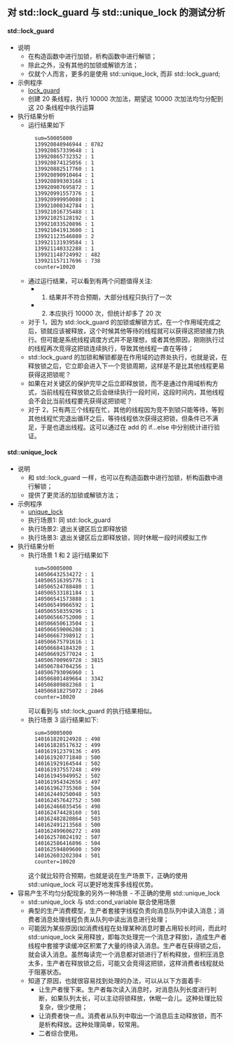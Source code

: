 
## 对 std::lock_guard 与 std::unique_lock 的测试分析

#### std::lock_guard
- 说明
    + 在构造函数中进行加锁，析构函数中进行解锁；
    + 除此之外，没有其他的加锁或解锁方法；
    + 仅就个人而言，更多的是使用 std::unique_lock, 而非 std::lock_guard;
- 示例程序
    + [lock_guard](t/02_lock_guard.cpp)
    + 创建 20 条线程，执行 10000 次加法，期望这 10000 次加法均匀分配到这 20 条线程中执行运算
- 执行结果分析
    + 运行结果如下
      ```shell
        sum=50005000
        139920848946944 : 8782
        139920857339648 : 1
        139920865732352 : 1
        139920874125056 : 1
        139920882517760 : 1
        139920890910464 : 1
        139920899303168 : 1
        139920907695872 : 1
        139920991557376 : 1
        139920999950080 : 1
        139921008342784 : 1
        139921016735488 : 1
        139921025128192 : 1
        139921033520896 : 1
        139921041913600 : 1
        139921123546880 : 2
        139921131939584 : 1
        139921140332288 : 1
        139921148724992 : 482
        139921157117696 : 738
        counter=10020
      ```
    + 通过运行结果，可以看到有两个问题值得关注:
        + 1. 结果并不符合预期，大部分线程只执行了一次
        + 2. 本应执行 10000 次，但统计却多了 20 次
    + 对于 1，因为 std::lock_guard 的加锁或解锁方式，在一个作用域完成之后，锁就应该被释放，这个时候其他等待的线程就可以获得这把锁接力执行。但可能是系统线程调度方式并不是理想，或者其他原因，刚刚执行过的线程再次竞得这把锁连续执行，导致其他线程一直在等待；
    + std::lock_guard 的加锁和解锁都是在作用域的边界处执行，也就是说，在释放锁之后，它立即会进入下一个竞锁周期，这样是不是比其他线程更易获得这把锁呢？
    + 如果在对关键区的保护完毕之后立即释放锁，而不是通过作用域析构方式，当前线程在释放锁之后会继续执行一段时间，这段时间内，其他线程会不会比当前线程要先获得这把锁呢？
    + 对于 2，只有两三个线程在忙，其他的线程因为竞不到锁只能等待，等到其他线程忙完退出循环之后，等待线程依次获得这把锁，但条件已不满足，于是也退出线程。这可以通过在 add 的 if...else 中分别统计进行验证。

#### std::unique_lock
- 说明
    + 和 std::lock_guard 一样，也可以在构造函数中进行加锁，析构函数中进行解锁；
    + 提供了更灵活的加锁或解锁方法；
- 示例程序
    + [unique_lock](t/02_unique_lock.cpp)
    + 执行场景1: 同 std::lock_guard
    + 执行场景2: 退出关键区后立即释放锁
    + 执行场景3: 退出关键区后立即释放锁，同时休眠一段时间模拟工作
- 执行结果分析
    + 执行场景 1 和 2 运行结果如下
      ```shell
        sum=50005000
        140506432534272 : 1
        140506516395776 : 1
        140506524788480 : 1
        140506533181184 : 1
        140506541573888 : 1
        140506549966592 : 1
        140506558359296 : 1
        140506566752000 : 1
        140506650613504 : 1
        140506659006208 : 1
        140506667398912 : 1
        140506675791616 : 1
        140506684184320 : 1
        140506692577024 : 1
        140506700969728 : 3815
        140506784704256 : 1
        140506793096960 : 1
        140506801489664 : 3342
        140506809882368 : 1
        140506818275072 : 2846
        counter=10020
      ```
      可以看到与 std::lock_guard 的执行结果相似。
    + 执行场景 3 运行结果如下:
      ```shell
        sum=50005000
        140161820124928 : 498
        140161828517632 : 499
        140161912379136 : 495
        140161920771840 : 500
        140161929164544 : 502
        140161937557248 : 499
        140161945949952 : 502
        140161954342656 : 497
        140161962735360 : 504
        140162449250048 : 503
        140162457642752 : 500
        140162466035456 : 498
        140162474428160 : 501
        140162482820864 : 503
        140162491213568 : 500
        140162499606272 : 498
        140162578024192 : 507
        140162586416896 : 504
        140162594809600 : 509
        140162603202304 : 501
        counter=10020
      ```
      这个就比较符合预期，也就是说在生产场景下，正确的使用 std::unique_lock 可以更好地发挥多线程优势。
- 容易产生不均匀分配现象的另外一种场景 - 不正确的使用 std::unique_lock
    + std::unique_lock 与 std::cond_variable 联合使用场景
    + 典型的生产消费模型，生产者套接字线程负责向消息队列中读入消息；消费者消息处理线程负责从队列中读出消息进行处理；
    + 可能因为某些原因(如消费线程在处理某种消息时要占用较长时间，而此时 std::unique_lock 采用释放，即每次处理完一个消息才释放)，造成生产者线程中套接字读缓冲区积累了大量的待读入消息。生产者在获得锁之后，就会读入消息。虽然每读完一个消息都对锁进行了析构释放，但积压消息太多，生产者在释放锁之后，可能又会竞得这把锁，这样消费者线程就处于阻塞状态。
    + 知道了原因，也就很容易找到处理的办法，可以从以下方面着手:
        + 让生产者慢下来。生产者每次读入消息时，对消息队列长度进行判断，如果队列太长，可以主动将锁释放，休眠一会儿。这种处理比较复杂，很少使用；
        + 让消费者快一点。消费者从队列中取出一个消息后主动释放锁，而不是析构释放。这种处理简单，较常用。
        + 二者综合使用。

